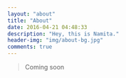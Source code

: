```yaml
---
layout: "about"
title: "About"
date: 2016-04-21 04:48:33
description: "Hey, this is Namita."
header-img: "img/about-bg.jpg"
comments: true
---
```



> Coming soon